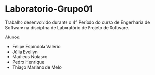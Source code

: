 # Laboratorio-Grupo01

Trabalho desenvolvido durante o 4° Período do curso de Engenharia de Software na disciplina de Laboratório de Projeto de Software.

Alunos:

- Felipe Espíndola Valério
- Júlia Evellyn
- Matheus Nolasco
- Pedro Henrique
- Thiago Mariano de Melo